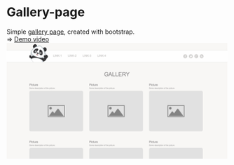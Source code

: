 # Gallery-page

Simple [gallery page](https://atanyday.github.io/Gallery-page/), created with bootstrap. 
<br>
=> [Demo video](https://youtu.be/NP66EA_ldgA?list=PLfslS7IBS7XccqD7Yet2KDusjarx1G2Lv)
<br>
![Picture](Main.jpg)
